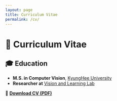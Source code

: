 ```yaml
---
layout: page
title: Curriculum Vitae
permalink: /cv/
---
```


# 📑 Curriculum Vitae  

## 🎓 Education  
- **M.S. in Computer Vision**, [KyungHee University](https://www.khu.ac.kr/eng/user/main/view.do)  
- **Researcher at** [Vision and Learning Lab](https://vll.khu.ac.kr/pub.html)  

📄 **[Download CV (PDF)](#)**  